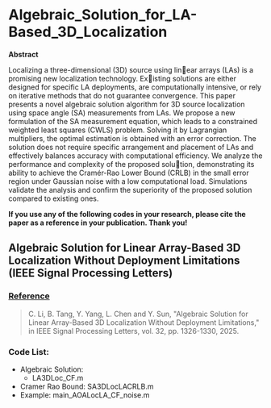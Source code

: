 # Algebraic_Solution_for_LA-Based_3D_Localization

**Abstract**

Localizing a three-dimensional (3D) source using linear arrays (LAs) is a promising new localization technology. Existing solutions are either designed for specific LA deployments, are computationally intensive, or rely on iterative methods that do not guarantee convergence. This paper presents a novel algebraic solution algorithm for 3D source localization using space angle (SA) measurements from LAs. We propose a new formulation of the SA measurement equation, which leads to a constrained weighted least squares (CWLS) problem. Solving it by Lagrangian multipliers, the
optimal estimation is obtained with an error correction. The solution does not require specific arrangement and placement of LAs and effectively balances accuracy with computational efficiency. We analyze the performance and complexity of the proposed solution, demonstrating its ability to achieve the Cramér-Rao Lower Bound (CRLB) in the small error region under Gaussian noise with a low computational load. Simulations validate the analysis and confirm the superiority of the proposed solution compared to existing ones.

**If you use any of the following codes in your research, please cite the paper as a reference in your publication. Thank you!**

## Algebraic Solution for Linear Array-Based 3D Localization Without Deployment Limitations (IEEE Signal Processing Letters)

### <u>Reference</u>
>C. Li, B. Tang, Y. Yang, L. Chen and Y. Sun, "Algebraic Solution for Linear Array-Based 3D Localization Without Deployment Limitations," in IEEE Signal Processing Letters, vol. 32, pp. 1326-1330, 2025.

### Code List:
- Algebraic Solution:
  - LA3DLoc_CF.m
- Cramer Rao Bound: SA3DLocLACRLB.m
- Example: main_AOALocLA_CF_noise.m

